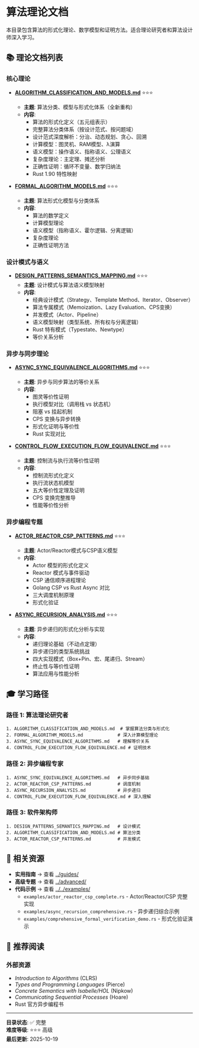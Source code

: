 # 算法理论文档

本目录包含算法的形式化理论、数学模型和证明方法。适合理论研究者和算法设计师深入学习。

## 📚 理论文档列表

### 核心理论

- **[ALGORITHM_CLASSIFICATION_AND_MODELS.md](./ALGORITHM_CLASSIFICATION_AND_MODELS.md)** ⭐⭐⭐
  - **主题**: 算法分类、模型与形式化体系（全新重构）
  - **内容**:
    - 算法的形式化定义（五元组表示）
    - 完整算法分类体系（按设计范式、按问题域）
    - 设计范式深度解析：分治、动态规划、贪心、回溯
    - 计算模型：图灵机、RAM模型、λ演算
    - 语义模型：操作语义、指称语义、公理语义
    - 复杂度理论：主定理、摊还分析
    - 正确性证明：循环不变量、数学归纳法
    - Rust 1.90 特性映射

- **[FORMAL_ALGORITHM_MODELS.md](./FORMAL_ALGORITHM_MODELS.md)** ⭐⭐⭐
  - **主题**: 算法形式化模型与分类体系
  - **内容**:
    - 算法的数学定义
    - 计算模型理论
    - 语义模型（指称语义、霍尔逻辑、分离逻辑）
    - 复杂度理论
    - 正确性证明方法

### 设计模式与语义

- **[DESIGN_PATTERNS_SEMANTICS_MAPPING.md](./DESIGN_PATTERNS_SEMANTICS_MAPPING.md)** ⭐⭐⭐
  - **主题**: 设计模式与算法语义模型映射
  - **内容**:
    - 经典设计模式（Strategy、Template Method、Iterator、Observer）
    - 算法专属模式（Memoization、Lazy Evaluation、CPS变换）
    - 并发模式（Actor、Pipeline）
    - 语义模型映射（类型系统、所有权与分离逻辑）
    - Rust 特有模式（Typestate、Newtype）
    - 等价关系分析

### 异步与同步理论

- **[ASYNC_SYNC_EQUIVALENCE_ALGORITHMS.md](./ASYNC_SYNC_EQUIVALENCE_ALGORITHMS.md)** ⭐⭐⭐
  - **主题**: 异步与同步算法的等价关系
  - **内容**:
    - 图灵等价性证明
    - 执行模型对比（调用栈 vs 状态机）
    - 阻塞 vs 挂起机制
    - CPS 变换与异步转换
    - 形式化证明与等价性
    - Rust 实现对比

- **[CONTROL_FLOW_EXECUTION_FLOW_EQUIVALENCE.md](./CONTROL_FLOW_EXECUTION_FLOW_EQUIVALENCE.md)** ⭐⭐⭐
  - **主题**: 控制流与执行流等价性证明
  - **内容**:
    - 控制流形式化定义
    - 执行流状态机模型
    - 五大等价性定理及证明
    - CPS 变换完整推导
    - 性能等价性分析

### 异步编程专题

- **[ACTOR_REACTOR_CSP_PATTERNS.md](./ACTOR_REACTOR_CSP_PATTERNS.md)** ⭐⭐⭐
  - **主题**: Actor/Reactor模式与CSP语义模型
  - **内容**:
    - Actor 模型的形式化定义
    - Reactor 模式与事件驱动
    - CSP 通信顺序进程理论
    - Golang CSP vs Rust Async 对比
    - 三大调度机制原理
    - 形式化验证

- **[ASYNC_RECURSION_ANALYSIS.md](./ASYNC_RECURSION_ANALYSIS.md)** ⭐⭐⭐
  - **主题**: 异步递归的形式化分析与实现
  - **内容**:
    - 递归理论基础（不动点定理）
    - 异步递归的类型系统挑战
    - 四大实现模式（Box+Pin、宏、尾递归、Stream）
    - 终止性与等价性证明
    - 算法应用与性能分析

## 🎓 学习路径

### 路径 1: 算法理论研究者

```text
1. ALGORITHM_CLASSIFICATION_AND_MODELS.md  # 掌握算法分类与形式化
2. FORMAL_ALGORITHM_MODELS.md             # 深入计算模型理论
3. ASYNC_SYNC_EQUIVALENCE_ALGORITHMS.md   # 理解等价关系
4. CONTROL_FLOW_EXECUTION_FLOW_EQUIVALENCE.md # 证明技术
```

### 路径 2: 异步编程专家

```text
1. ASYNC_SYNC_EQUIVALENCE_ALGORITHMS.md   # 异步同步基础
2. ACTOR_REACTOR_CSP_PATTERNS.md          # 调度机制
3. ASYNC_RECURSION_ANALYSIS.md            # 异步递归
4. CONTROL_FLOW_EXECUTION_FLOW_EQUIVALENCE.md # 深入理解
```

### 路径 3: 软件架构师

```text
1. DESIGN_PATTERNS_SEMANTICS_MAPPING.md   # 设计模式
2. ALGORITHM_CLASSIFICATION_AND_MODELS.md # 算法分类
3. ACTOR_REACTOR_CSP_PATTERNS.md          # 并发模式
```

## 🔗 相关资源

- **实用指南** → 查看 [../guides/](../guides/)
- **高级专题** → 查看 [../advanced/](../advanced/)
- **代码示例** → 查看 [../../examples/](../../examples/)
  - `examples/actor_reactor_csp_complete.rs` - Actor/Reactor/CSP 完整实现
  - `examples/async_recursion_comprehensive.rs` - 异步递归综合示例
  - `examples/comprehensive_formal_verification_demo.rs` - 形式化验证演示

## 📖 推荐阅读

### 外部资源

- *Introduction to Algorithms* (CLRS)
- *Types and Programming Languages* (Pierce)
- *Concrete Semantics with Isabelle/HOL* (Nipkow)
- *Communicating Sequential Processes* (Hoare)
- Rust 官方异步编程书

---

**目录状态**: ✅ 完整  
**难度等级**: ⭐⭐⭐ 高级  
**最后更新**: 2025-10-19
